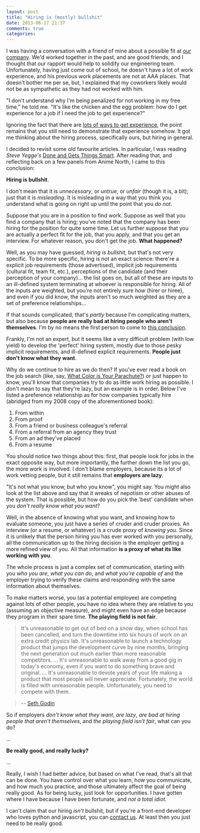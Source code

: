 ```yaml
---
layout: post
title: "Hiring is (mostly) bullshit"
date: 2013-06-17 21:37
comments: true
categories: 
---
```


I was having a conversation with a friend of mine about a possible fit at [our company](http://willetinc.com). We'd worked together in the past, and are good friends, and I thought that our rapport would help to solidify our engineering team. Unfortunately, having just come out of school, he doesn't have a lot of work experience, and his previous work placements are not at AAA places. That doesn't bother me per se, but, I explained that my coworkers likely would not be as sympathetic as they had not worked with him.

"I don't understand why I'm being penalized for not working in my free time," he told me. "It's like the chicken and the egg problem: how do I get experience for a job if I need the job to get experience?"

Ignoring the fact that there are [lots of ways to get experience](/2013/04/13/do-something-everyday/), the point remains that you still need to demonstrate that experience somehow. It got me thinking about the hiring process, specifically ours, but hiring in general.

I decided to revisit some old favourite articles. In particular, I was reading *Steve Yegge's* [Done and Gets Things Smart](http://steve-yegge.blogspot.ca/2008/06/done-and-gets-things-smart.html). After reading that, and reflecting back on a few panels from Anime North, I came to this conclusion:

**Hiring is bullshit**.

I don't mean that it is *unnecessary*, or *untrue*, or *unfair* (though it is, a bit); just that it is *misleading*. It is misleading in a way that you think you understand what is going on right up until the point that you *do not*.

Suppose that you are in a position to find work. Suppose as well that you find a company that is hiring; you've noted that the company has been hiring for the position for quite some time. Let us further suppose that you are actually a perfect fit for the job, that you apply, and that you get an interview. For whatever reason, you don't get the job. **What happened?**

Well, as you may have guessed, *hiring is bullshit*, but that's not very specific. To be more specific, hiring is not an exact science: there're a explicit job requirements (those advertised), implicit job requirements (cultural fit, team fit, etc.), perceptions of the candidate (and their perception of your company)... the list goes on, but all of these are inputs to an ill-defined system terminating at whoever is responsible for hiring. All of the inputs are weighted, but you're not entirely sure *how* (hirer *or* hiree), and even if you did know, the inputs aren't so much weighted as they are a set of preference relationships...

If that sounds complicated, that's *partly* because I'm complicating matters, but also because **people are really bad at hiring people who aren't themselves**. I'm by no means the first person to come to [this conclusion](http://steve-yegge.blogspot.ca/2008/06/done-and-gets-things-smart.html).

Frankly, I'm not an expert, but it seems like a very difficult problem (with low yield) to develop the 'perfect' hiring system, mostly due to those pesky implicit requirements, and ill-defined explicit requirements. **People just don't know what they want**.

Why do we continue to hire as we do then? If you've ever read a book on the job search (like, say, [What Color is Your Parachute?]()) or just happen to know, you'll know that companies try to do as little work hiring as possible. I don't mean to say that they're lazy, but an example is in order. Below I've listed a preference relationship as for how companies typically hire (abridged from my 2008 copy of the aforementioned book):

1. From within
2. From proof
3. From a friend or business colleague's referral
4. From a referral from an agency they trust
5. From an ad they've placed
6. From a resume

You should notice two things about this: first, that people look for jobs in the exact opposite way, but more importantly, the further down the list you go, the more work is involved. I don't blame employers, because its a lot of work vetting people, but it still remains that **employers are lazy**.

"It's not what you know, but who you know", you might say. You might also look at the list above and say that it wreaks of nepotism or other abuses of the system. That is possible, but how do you pick the 'best' candidate when you *don't really know what you want*?

Well, in the absence of knowing what you want, and knowing how to evaluate someone, you just have a series of cruder and cruder proxies. An interview (or a resume, or whatever) is a crude proxy of *knowing you*. Since it is unlikely that the person hiring you has ever worked with you personally, all the communication up to the hiring decision is the employer getting a more refined view of you. All that information **is a proxy of what its like working with you**.

The whole process is just a complex set of communication, starting with you *who you are*, *what you can do*, and *what you're capable of* and the employer trying to verify these claims and responding with the same information about themselves.

To make matters worse, you (as a potential employee) are competing against lots of other people, you have no idea where they are relative to you (assuming an objective measure), and might even have an edge because they program in their spare time. **The playing field is not fair**.

> It's unreasonable to get out of bed on a snow day, when school has been cancelled, and turn the downtime into six hours of work on an extra credit physics lab. It's unreasonable to launch a technology product that jumps the development curve by nine months, bringing the next generation out much earlier than more reasonable competitors. ... It's unreasonable to walk away from a good gig in today's economy, even if you want to do something brave and original. ... It's unreasonable to devote years of your life making a product that most people will never appreciate. Fortunately, the world is filled with unreasonable people. Unfortunately, you need to compete with them.

> -- [Seth Godin](http://sethgodin.typepad.com/seths_blog/2011/02/unreasonable.html)

So if employers *don't know what they want*, *are lazy*, *are bad at hiring people that aren't themselves*, and *the playing field isn't fair*, what can you do?

... 

**Be really good, and really lucky?**

...

Really, I wish I had better advice, but based on what I've read, that's all that can be done. You have control over what you learn, how you communicate, and how much you practice, and those ultimately affect the goal of being really good. As for being lucky, just look for opportunities. I have gotten where I have because I have been fortunate, and *not a total idiot*.

I can't claim that our hiring *isn't* bullshit, but if you're a front-end developer who loves python and javascript, you can [contact us](mailto:hiring@willetinc.com). At least then you just need to be really good.

